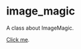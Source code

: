 # image_magic
A class about ImageMagic.

[Click me](https://cdn.rawgit.com/vicente-gonzalez-ruiz/image_magic/master/index.html).